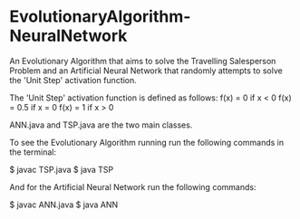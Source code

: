 # EvolutionaryAlgorithm-NeuralNetwork
An Evolutionary Algorithm that aims to solve the Travelling Salesperson Problem and an Artificial Neural Network that randomly attempts to solve the 'Unit Step' activation function.

The 'Unit Step' activation function is defined as follows:
f(x) = 0	if x < 0
f(x) = 0.5	if x = 0
f(x) = 1 	if x > 0

ANN.java and TSP.java are the two main classes.

To see the Evolutionary Algorithm running run the following commands in the terminal:

$ javac TSP.java
$ java TSP

And for the Artificial Neural Network run the following commands:

$ javac ANN.java
$ java ANN